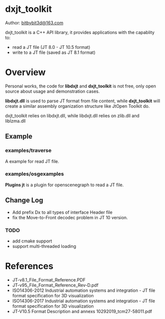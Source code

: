 # dxjt_toolkit

Author: bitbybit3d@163.com

dxjt_toolkit is a C++ API library, it provides applications with the capablity to:
- read a JT file (JT 8.0 - JT 10.5 format)
- write to a JT file (saved as JT 8.1 format)


# Overview
Personal works, the code for **libdxjt** and **dxjt_toolkit** is not free, only open source about usage and demonstration cases.

**libdxjt.dll** is used to parse JT format from file content, while **dxjt_toolkit** will create a similar assembly organization 
structure like JtOpen Toolkit do.

dxjt_toolkit relies on libdxjt.dll, while libdxjt.dll relies on zlib.dll and liblzma.dll


## Example

### examples/traverse
A example for read JT file.


### examples/osgexamples
**Plugins jt** is a plugin for openscenegraph to read a JT file.


## Change Log
- Add prefix Dx to all types of interface Header file
- fix the Move-to-Front decodec problem in JT 10 version. 


### TODO
- add cmake support
- support multi-threaded loading


# References
- JT-v8.1_File_Format_Reference.PDF
- JT-v95_File_Format_Reference_Rev-D.pdf
- ISO14306-2012 Industrial automation systems and integration - JT file format specification for 3D visualization
- ISO14306-2017 Industrial automation systems and integration - JT file format specification for 3D visualization
- JT-V10.5 Format Description and annexs 10292019_tcm27-58011.pdf
